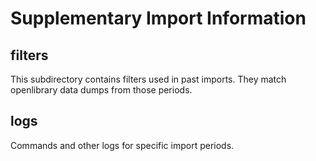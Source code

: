 # Supplementary Import Information

## filters
This subdirectory contains filters used in past imports. They match openlibrary data 
dumps from those periods.

## logs
Commands and other logs for specific import periods.